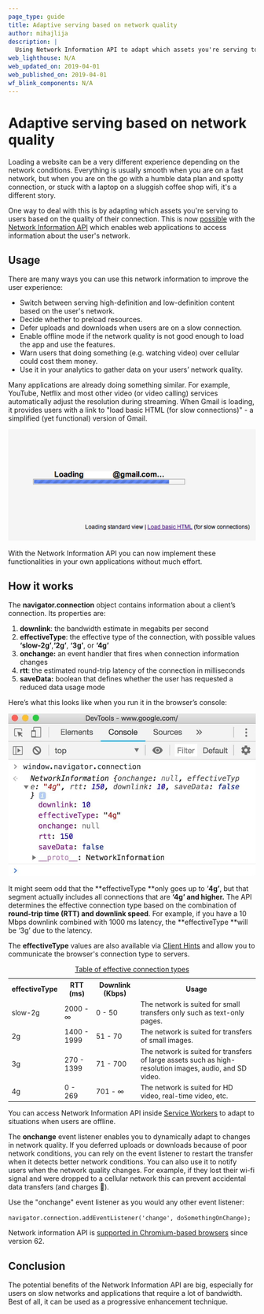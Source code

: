 ```yaml
---
page_type: guide
title: Adaptive serving based on network quality
author: mihajlija
description: |
  Using Network Information API to adapt which assets you're serving to users based on the quality of their connection.
web_lighthouse: N/A
web_updated_on: 2019-04-01
web_published_on: 2019-04-01
wf_blink_components: N/A
---
```


# Adaptive serving based on network quality

Loading a website can be a very different experience depending on the network conditions. Everything is usually smooth when you are on a fast network, but when you are on the go with a humble data plan and spotty connection, or stuck with a laptop on a sluggish coffee shop wifi, it's a different story.

One way to deal with this is by adapting which assets you're serving to users based on the quality of their connection. This is now [possible](https://caniuse.com/#feat=netinfo) with the [Network Information API](https://developer.mozilla.org/en-US/docs/Web/API/Network_Information_API) which enables web applications to access information about the user's network.

## Usage

There are many ways you can use this network information to improve the user experience:

* Switch between serving high-definition and low-definition content based on the user's network. 
* Decide whether to preload resources. 
* Defer uploads and downloads when users are on a slow connection. 
* Enable offline mode if the network quality is not good enough to load the app and use the features.
* Warn users that doing something (e.g. watching video) over cellular could cost them money.
* Use it in your analytics to gather data on your users’ network quality.

Many applications are already doing something similar. For example, YouTube, Netflix and most other video (or video calling) services automatically adjust the resolution during streaming. When Gmail is loading, it provides users with a link to "load basic HTML (for slow connections)" - a simplified (yet functional) version of Gmail. 

<img class="screenshot" src="./loading_gmail_slow_connection.png" alt="A link to load basic HTML version of Gmail when users are on slow connections">

With the Network Information API you can now implement these functionalities in your own applications without much effort.

## How it works

The **navigator.connection** object contains information about a client’s connection. Its properties are:

1. **downlink**: the bandwidth estimate in megabits per second
2. **effectiveType**: the effective type of the connection, with possible values **‘slow-2g’**,**‘2g’**, **‘3g’**, or **‘4g’**
3. **onchange:** an event handler that fires when connection information changes
4. **rtt**: the estimated round-trip latency of the connection in milliseconds
5. **saveData:** boolean that defines whether the user has requested a reduced data usage mode 

Here’s what this looks like when you run it in the browser’s console:

<img class="screenshot" src="./network_information_in_console.jpg" alt="Chrome DevTools console displaying the values of navigator.connection object's properties">

It might seem odd that the **effectiveType **only goes up to ‘**4g’**, but that segment actually includes all connections that are **‘4g’ and higher.** The API determines the effective connection type based on the combination of **round-trip time (RTT) and downlink speed**. For example, if you have a 10 Mbps downlink combined with 1000 ms latency, the **effectiveType **will be ‘3g’ due to the latency. 

The **effectiveType** values are also available via [Client Hints](https://www.chromestatus.com/features/5407907378102272) and allow you to communicate the browser's connection type to servers.

<table>
  <caption><a href="https://wicg.github.io/netinfo/#effective-connection-types">Table of effective connection types</a></caption>
  <tr>
    <th>effectiveType</th>
    <th>RTT (ms)</th>
    <th>Downlink (Kbps)</th>
    <th>Usage</th>
  </tr>
  <tr>
    <td>slow-2g</td>
    <td>2000 - ∞</td>
    <td>0 - 50</td>
    <td>The network is suited for small transfers only such as text-only pages.</td>
  </tr>
  <tr>
    <td>2g</td>
    <td>1400 - 1999</td>
    <td>51 - 70</td>
    <td>The network is suited for transfers of small images.</td>
  </tr>
  <tr>
    <td>3g</td>
    <td>270 - 1399</td>
    <td>71 - 700</td>
    <td>The network is suited for transfers of large assets such as high-resolution images, audio, and SD video.</td>
  </tr>
  <tr>
    <td>4g</td>
    <td>0 - 269</td>
    <td>701 - ∞</td>
    <td>The network is suited for HD video, real-time video, etc.</td>
  </tr>
</table>

<div class="aside note">You can access Network Information API inside <a href="https://developer.mozilla.org/en-US/docs/Web/API/ServiceWorker">Service Workers</a> to adapt to situations when users are offline.</div>

The **onchange** event listener enables you to dynamically adapt to changes in network quality. If you deferred uploads or downloads because of poor network conditions, you can rely on the event listener to restart the transfer when it detects better network conditions. You can also use it to notify users when the network quality changes. For example, if they lost their wi-fi signal and were dropped to a cellular network this can prevent accidental data transfers (and charges 💸).

Use the "onchange" event listener as you would any other event listener:

```navigator.connection.addEventListener('change', doSomethingOnChange);```


<div class="aside note">Network information API is <a href="https://caniuse.com/#feat=netinfo">supported in Chromium-based browsers</a> since version 62.</div>

## Conclusion 

The potential benefits of the Network Information API are big, especially for users on slow networks and applications that require a lot of bandwidth. Best of all, it can be used as a progressive enhancement technique.


